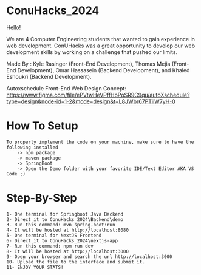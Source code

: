 # ConuHacks_2024

Hello!

We are 4 Computer Engineering students that wanted to gain experience in web development.
ConUHacks was a great opportunity to develop our web development skills by working on a challenge that pushed our limits.

Made By :
Kyle Rasinger (Front-End Development), 
Thomas Mejia (Front-End Development), 
Omar Hassasein (Backend Development), and 
Khaled Eshoukri (Backend Development).

Autoxschedule Front-End Web Design Concept: https://www.figma.com/file/ePVtwHeVPffHbPoSR9C9qu/autoXschedule?type=design&node-id=1-2&mode=design&t=L8JWbr67PTiiW7yH-0

# How To Setup
	To properly implement the code on your machine, make sure to have the following installed 
  		-> npm package
  		-> maven package
  		-> SpringBoot
  		-> Open the Demo folder with your favorite IDE/Text Editor AKA VS Code ;)

# Step-By-Step
	1- One terminal for Springboot Java Backend
  	2- Direct it to ConuHacks_2024\Backend\demo
  	3- Run this command: mvn spring-boot:run
  	4- It will be hosted at http://localhost:8080
	5- One terminal for NextJS Frontend
  	6- Direct it to ConuHacks_2024\nextjs-app
 	7- Run this command: npm run dev
  	8- It will be hosted at http://localhost:3000
	9- Open your browser and search the url http://localhost:3000
	10- Upload the file to the interface and submit it.
	11- ENJOY YOUR STATS!
